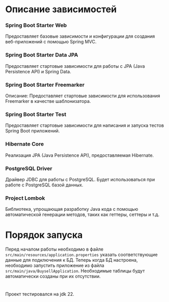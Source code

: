 # Описание зависимостей

### Spring Boot Starter Web
Предоставляет базовые зависимости и конфигурации для создания веб-приложений с помощью Spring MVC.

### Spring Boot Starter Data JPA
Предоставляет стартовые зависимости для работы с JPA (Java Persistence API) и Spring Data.

### Spring Boot Starter Freemarker
Описание: Предоставляет стартовые зависимости для использования Freemarker в качестве шаблонизатора.

### Spring Boot Starter Test
Предоставляет стартовые зависимости для написания и запуска тестов Spring Boot приложений.

### Hibernate Core
Реализация JPA (Java Persistence API), предоставляемая Hibernate.

### PostgreSQL Driver
Драйвер JDBC для работы с PostgreSQL. Будет использоваться при работе с PostgreSQL базой данных.

### Project Lombok
Библиотека, упрощающая разработку Java кода с помощью автоматической генерации методов, таких как геттеры, сеттеры и т.д.

# Порядок запуска
Перед началом работы необходимо в файле `src/main/resources/application.properties` указать соответствующие данные для подключения к БД.
Теперь когда БД настроена, необходимо запустить приложение из файла `src/main/java/BuysellApplication`.
Необходимые таблицы будут автоматически созданы при их отсутствии.

# 

Проект тестировался на jdk 22.
